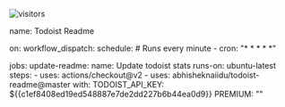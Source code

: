 ![visitors](https://visitor-badge.glitch.me/badge?page_id=page.id&left_color=green&right_color=red)

<!-- TODO-IST:START -->
name: Todoist Readme

on:
  workflow_dispatch:
  schedule:
    # Runs every minute
    - cron: "* * * * *"

jobs:
  update-readme:
    name: Update todoist stats
    runs-on: ubuntu-latest
    steps:
      - uses: actions/checkout@v2
      - uses: abhisheknaiidu/todoist-readme@master
        with:
          TODOIST_API_KEY: ${{c1ef8408ed19ed548887e7de2dd227b6b44ea0d9}}
          PREMIUM: ""
<!-- TODO-IST:END -->
